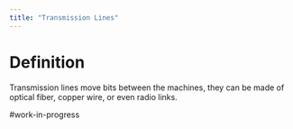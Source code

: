 ```yaml
---
title: "Transmission Lines"
---
```

# Definition

Transmission lines move bits between the machines, they can be made of optical fiber, copper wire, or even radio links.

#work-in-progress 